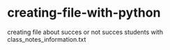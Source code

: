# creating-file-with-python
creating file about succes or not succes students with class_notes_information.txt
